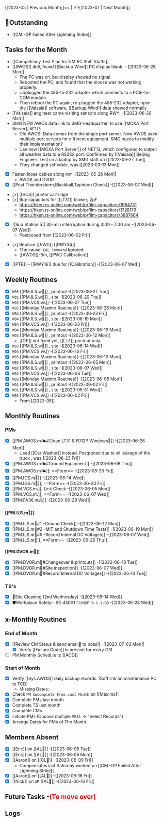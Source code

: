 [[2023-05 | Previous Month]]<< | >>[[2023-07 | Next Month]]
## 📌Outstanding
- [[CM -GP Failed After Lightning Strike]]
## Tasks for the Month
- [[Competency Test Plan for NM RC Shift Staffs]]
-   [[AWOS]] drill, found [[Backup Wind]] PC display blank. - [[2023-06-26 Mon]]
	-   The PC was on, but display showed no signal.
	-   Rebooted the PC, and found that the mouse was not working properly.
	-   Unplugged the 485-to-232 adapter which connects to a PCIe-to-COM module.
	-   Then reboot the PC again, re-plugged the 485-232 adapter, open the [[Vaisala]] software, [[Backup Wind]] data showed normally.
-   [[Vaisala]] engineer came visiting sensors along RWY. -[[2023-06-26 Mon]]
- SMG NEW AWOS data link to SMG Headquarter, to use [[MOXA Port Server]] `NET13` 
	-   Old AWOS: Data comes from the single port server. New AWOS uses multiple port servers for different equipment. SMG needs to modify their implementation?
	-   Use new [[MOXA Port Server]] of NET13, which configured to output all weather data to a RS232 port. Confirmed by [[Vaisala]] Beijing Engineer. Test on a laptop by SMG staff on [[2023-06-27 Tue]]
	-   They changed schedule, was [[2023-03-13 Mon]]
- [x] Fasten loose cables along `RWY` -[[2023-06-26 Mon]]
	- AWOS and DVOR
- [x] [[Post Thunderstorm,Blackball,Typhoon Check]] -[[2023-06-07 Wed]]
- [>] [[VCS]] printer cartridge 
- [>] Buy capacitors for [[LT31]] blower, 2μF
	- https://hken.rs-online.com/web/p/film-capacitors/1964731
	- https://hken.rs-online.com/web/p/film-capacitors/1728179
	- https://hken.rs-online.com/web/p/film-capacitors/3887664
- [x] [[Sub Station 5]] 30-min interruption during 3:00 - 7:00 am -[[2023-06-07 Wed]]
	- Postponed from [[2023-06-02 Fri]]
- [>] Replace [[PWD]] [[RWY34]]
	- The cause: `CAL command` Ignored
	-   [[AWOS]]-6m, [[PWD Calibration]]
- [x] [[PTB]] - [[RWY16]] due for [[Calibration]] -[[2023-06-07 Wed]]
## Weekly Routines
- [x] `W05` [[PM.ILS.w🛬]] , printout -[[2023-06-27 Tue]]
- [x] `W05` [[PM.ILS.w🛬]] , site -[[2023-06-29 Thu]]
- [x] `W05` [[PM.VCS.w📞]] -[[2023-06-27 Tue]]
- [x] `W05` [[Monday Maximo Routines]] -[[2023-06-26 Mon]]
- [x] `W04` [[PM.ILS.w🛬]] , printout -[[2023-06-23 Fri]]
- [x] `W04` [[PM.ILS.w🛬]] , site -[[2023-06-19 Mon]]
- [x] `W04` [[PM.VCS.w📞]] -[[2023-06-23 Fri]]
- [x] `W04` [[Monday Maximo Routines]] -[[2023-06-19 Mon]]
- [x] `W03` [[PM.ILS.w🛬]] , printout -[[2023-06-12 Mon]]
	- [[GP]] not fixed yet, [[LLZ]] printout only.
- [x] `W03` [[PM.ILS.w🛬]] , site -[[2023-06-14 Wed]]
- [x] `W03` [[PM.VCS.w📞]] -[[2023-06-16 Fri]]
- [x] `W03` [[Monday Maximo Routines]] -[[2023-06-12 Mon]]
- [x] `W02` [[PM.ILS.w🛬]] , printout -[[2023-06-05 Mon]]
- [x] `W02` [[PM.ILS.w🛬]] , site -[[2023-06-07 Wed]]
- [x] `W02` [[PM.VCS.w📞]] -[[2023-06-06 Tue]]
- [x] `W02` [[Monday Maximo Routines]] -[[2023-06-05 Mon]]
- [x] `W01` [[PM.ILS.w🛬]] , printout -[[2023-06-02 Fri]]
- [x] `W01` [[PM.ILS.w🛬]] , site -[[2023-05-31 Wed]]
- [x] `W01` [[PM.VCS.w📞]] -[[2023-06-02 Fri]]
	- From [[2023-05]]
## Monthly Routines
### PMs
- [x] [[PM.AWOS.m🌤️#Clean LT31 & FD12P Windows🚚]] -[[2023-06-26 Mon]]
	- Used [[Car Washer]] instead. Postponed due to oil leakage of the truck , was [[2023-06-23 Fri]]
- [x] [[PM.AWOS.m🌤️#Ground Equipment]] -[[2023-06-08 Thu]]
- [x] [[PM.AWOS.m🌤️]]:  ==Form== -[[2023-06-30 Fri]]
- [x] [[PM.IGS.m🛫]] -[[2023-06-14 Wed]]
- [x] [[PM.IGS.m🛫]], ==Form== -[[2023-06-30 Fri]]
- [x] [[PM.VCS.m📞]], Link Check -[[2023-06-05 Mon]]
- [x] [[PM.VCS.m📞]], ==Form== -[[2023-06-07 Wed]]
- [x] [[PM.FA36.m🖧]] -[[2023-06-28 Wed]]
#### [[PM.ILS.m🛬]]
- [x] [[PM.ILS.m🛬#1 -Ground Check]] -[[2023-06-12 Mon]]
- [x] [[PM.ILS.m🛬#2 -MIT and Shutdown Time Tests]] -[[2023-06-19 Mon]]
- [x] [[PM.ILS.m🛬#5 -Record Internal DC Voltages]] -[[2023-06-07 Wed]]
- [x] [[PM.ILS.m🛬]],  ==Form== -[[2023-06-29 Thu]]
#### [[PM.DVOR.m🧭]]
- [x] [[PM.DVOR.m🧭#Changeover & printouts]] -[[2023-06-13 Tue]]
- [x] [[PM.DVOR.m🧭#Site inspection]] -[[2023-06-07 Wed]]
- [x] [[PM.DVOR.m🧭#Record Internal DC Voltages]] -[[2023-06-13 Tue]]
### TS's
- [x] 🧹Site Cleaning (2nd Wednesday) -[[2023-06-14 Wed]]
- [x] 🛡️Workplace Safety- ISO 45001 `FCOHSP 9.1.1-03` -[[2023-06-28 Wed]]
## x-Monthly Routines
### End of Month
- [x] [[Review CM Status & send email📧 to boss]] -[[2023-07-03 Mon]]
	- [x] Verify [[Failure Code]] is present for every CM.
- [ ] PM Monthly Schedule to [[AOD]]
### Start of Month
- [x] Verify [[Sys.AWOS]] daily backup records. (Soft link on maintenance PC to TCD)
	- Missing Dates: 
- [x] Check `PM Incomplete From Last Month` on [[Maximo]]
- [x] Complete PMs last month
- [x] Complete TS last month
- [x] Complete CMs
- [x] Initiate PMs (Choose multiple W.O. -> "Select Records")
- [x] Arrange Dates for PMs of The Month
## Members Absent
- [x] [[Eric]] on [[AL🎉]] -[[2023-06-06 Tue]]
- [x] [[Eric]] on [[AL🎉]] -[[2023-06-05 Mon]]
- [x] [[Aaron]] on [[CL🎉]] -[[2023-06-09 Fri]]
	- Compensates last Saturday worked on [[CM -GP Failed After Lightning Strike]]
- [x] [[Aaron]] on [[AL🎉]] -[[2023-06-16 Fri]]
- [x] [[Nick]] on `AM` [[AL🎉]] -[[2023-06-16 Fri]]
## Future Tasks -<span style='color: red'>(To move over)</span>
## Logs
